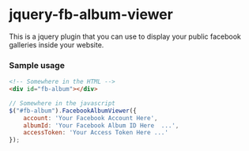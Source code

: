 # jquery-fb-album-viewer

This is a jquery plugin that you can use to display your public facebook galleries inside your website.

### Sample usage

```html
<!-- Somewhere in the HTML -->
<div id="fb-album"></div>
```

```javascript
// Somewhere in the javascript 
$("#fb-album").FacebookAlbumViewer({
    account: 'Your Facebook Account Here',
    albumId: 'Your Facebook Album ID Here  ...',
    accessToken: 'Your Access Token Here ...'  
});
```

